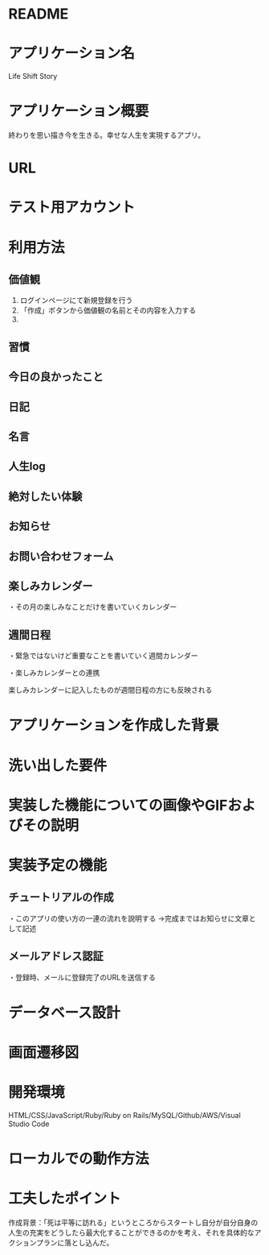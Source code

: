 # README

# アプリケーション名
 Life Shift Story

# アプリケーション概要

終わりを思い描き今を生きる。幸せな人生を実現するアプリ。

# URL 

# テスト用アカウント

# 利用方法
## 価値観
1. ログインページにて新規登録を行う
1. 「作成」ボタンから価値観の名前とその内容を入力する
1. 
## 習慣

## 今日の良かったこと

## 日記

## 名言

## 人生log

## 絶対したい体験

## お知らせ

## お問い合わせフォーム

## 楽しみカレンダー

・その月の楽しみなことだけを書いていくカレンダー

## 週間日程

・緊急ではないけど重要なことを書いていく週間カレンダー

・楽しみカレンダーとの連携

楽しみカレンダーに記入したものが週間日程の方にも反映される

# アプリケーションを作成した背景 

# 洗い出した要件

# 実装した機能についての画像やGIFおよびその説明


# 実装予定の機能

## チュートリアルの作成
・このアプリの使い方の一連の流れを説明する
→完成まではお知らせに文章として記述

## メールアドレス認証
・登録時、メールに登録完了のURLを送信する




# データベース設計




# 画面遷移図

# 開発環境

HTML/CSS/JavaScript/Ruby/Ruby on Rails/MySQL/Github/AWS/Visual Studio Code


# ローカルでの動作方法

# 工夫したポイント

作成背景：「死は平等に訪れる」というところからスタートし自分が自分自身の人生の充実をどうしたら最大化することができるのかを考え、それを具体的なアクションプランに落とし込んだ。